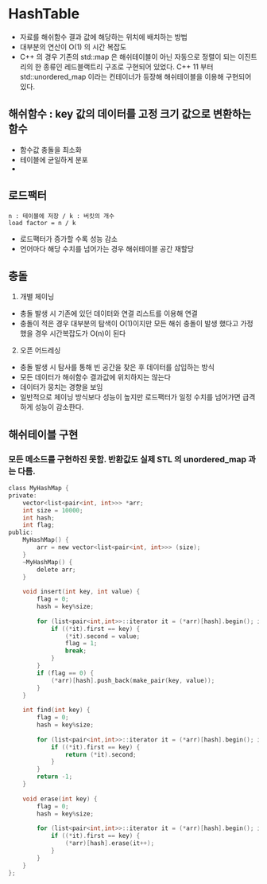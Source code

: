 # HashTable
- 자료를 해쉬함수 결과 값에 해당하는 위치에 배치하는 방법
- 대부분의 연산이 O(1) 의 시간 복잡도
- C++ 의 경우 기존의 std::map 은 해쉬테이블이 아닌 자동으로 정렬이 되는 이진트리의 한 종류인 레드블랙트리 구조로 구현되어 있었다. C++ 11 부터 std::unordered_map 이라는 컨테이너가 등장해 해쉬테이블을 이용해 구현되어 있다.

## 해쉬함수 : key 값의 데이터를 고정 크기 값으로 변환하는 함수
- 함수값 충돌을 최소화
- 테이블에 균일하게 분포
- 

## 로드팩터
```
n : 테이블에 저장 / k : 버킷의 개수
load factor = n / k
```
- 로드팩터가 증가할 수록 성능 감소
- 언어마다 해당 수치를 넘어가는 경우 해쉬테이블 공간 재할당

## 충돌
1. 개별 체이닝
- 충돌 발생 시 기존에 있던 데이터와 연결 리스트를 이용해 연결
- 충돌이 적은 경우 대부분의 탐색이 O(1)이지만 모든 해쉬 충돌이 발생 했다고 가정했을 경우 시간복잡도가 O(n)이 된다

2. 오픈 어드레싱
- 충돌 발생 시 탐사를 통해 빈 공간을 찾은 후 데이터를 삽입하는 방식
- 모든 데이터가 해쉬함수 결과값에 위치하지는 않는다
- 데이터가 뭉치는 경향을 보임
- 일반적으로 체이닝 방식보다 성능이 높지만 로드팩터가 일정 수치를 넘어가면 급격하게 성능이 감소한다.

## 해쉬테이블 구현
### 모든 메소드를 구현하진 못함. 반환값도 실제 STL 의 unordered_map 과는 다름.
```C
class MyHashMap {
private:
    vector<list<pair<int, int>>> *arr;
    int size = 10000;
    int hash;
    int flag;
public:
    MyHashMap() {
        arr = new vector<list<pair<int, int>>> (size);
    }
    ~MyHashMap() {
        delete arr;
    }
    
    void insert(int key, int value) {
        flag = 0;
        hash = key%size;
        
        for (list<pair<int,int>>::iterator it = (*arr)[hash].begin(); it != (*arr)[hash].end(); it++) {
            if ((*it).first == key) {
                (*it).second = value;
                flag = 1;
                break;
            }
        }
        if (flag == 0) {
            (*arr)[hash].push_back(make_pair(key, value));
        }
    }
    
    int find(int key) {
        flag = 0;
        hash = key%size;
        
        for (list<pair<int,int>>::iterator it = (*arr)[hash].begin(); it != (*arr)[hash].end(); it++) {
            if ((*it).first == key) {
                return (*it).second;
            }
        }
        return -1;
    }
    
    void erase(int key) {
        flag = 0;
        hash = key%size;
        
        for (list<pair<int,int>>::iterator it = (*arr)[hash].begin(); it != (*arr)[hash].end(); it++) {
            if ((*it).first == key) {
                (*arr)[hash].erase(it++);
            }
        }
    }
};
```